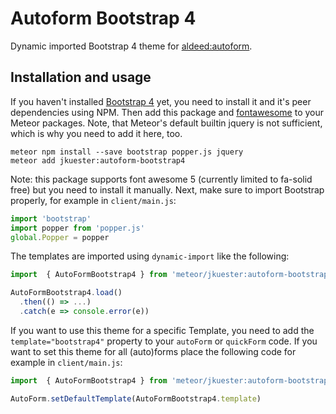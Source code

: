 # Autoform Bootstrap 4

Dynamic imported Bootstrap 4 theme for [aldeed:autoform](https://github.com/aldeed/meteor-autoform).

## Installation and usage

If you haven't installed [Bootstrap 4](http://getbootstrap.com/) yet, you need to install it and it's peer dependencies using NPM. Then add this package and [fontawesome](https://atmospherejs.com/fortawesome/fontawesome) to your Meteor packages. Note, that Meteor's default builtin jquery is not sufficient, which is why you need to add it here, too.

```
meteor npm install --save bootstrap popper.js jquery
meteor add jkuester:autoform-bootstrap4
```

Note: this package supports font awesome 5 (currently limited to fa-solid free) but you need to install it manually.
Next, make sure to import Bootstrap properly, for example in `client/main.js`:

```javascript
import 'bootstrap'
import popper from 'popper.js'
global.Popper = popper
```

The templates are imported using `dynamic-import` like the following:

```javascript
import  { AutoFormBootstrap4 } from 'meteor/jkuester:autoform-bootstrap4'

AutoFormBootstrap4.load()
  .then(() => ...)
  .catch(e => console.error(e))
```

If you want to use this theme for a specific Template, you need to add the `template="bootstrap4"` property to your `autoForm` or `quickForm` code.
If you want to set this theme for all (auto)forms place the following code for example in `client/main.js`:

```javascript
import  { AutoFormBootstrap4 } from 'meteor/jkuester:autoform-bootstrap4'

AutoForm.setDefaultTemplate(AutoFormBootstrap4.template)
```
